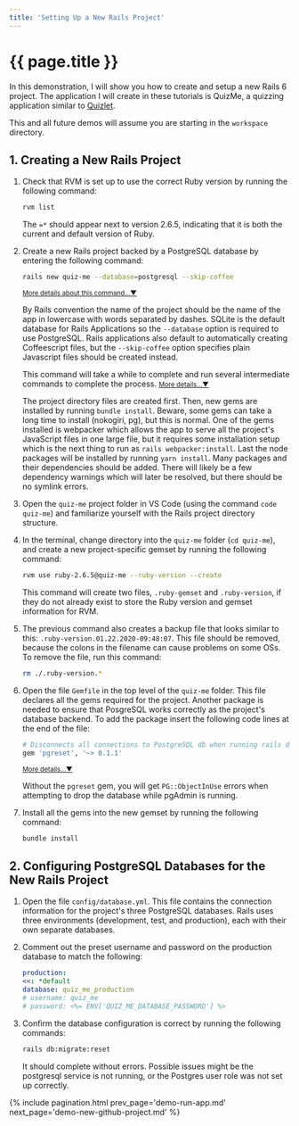 ```yaml
---
title: 'Setting Up a New Rails Project'
---
```


# {{ page.title }}

In this demonstration, I will show you how to create and setup a new Rails 6 project. The application I will create in these tutorials is QuizMe, a quizzing application similar to [Quizlet](https://quizlet.com/).

This and all future demos will assume you are starting in the `workspace` directory.

## 1. Creating a New Rails Project

1. Check that RVM is set up to use the correct Ruby version by running the following command:

    ```bash
    rvm list
    ```
  
    The `=*` should appear next to version 2.6.5, indicating that it is both the current and default version of Ruby.

1. Create a new Rails project backed by a PostgreSQL database by entering the following command:

    ```bash
    rails new quiz-me --database=postgresql --skip-coffee
    ```

    <span class="ml-2 text-nowrap"><small><a class="text-muted" data-toggle="collapse" href="#moreDetails1-3a" role="button" aria-expanded="false" aria-controls="moreDetails1-3a">More details about this command...▼</a></small></span>

    <div class="collapse" id="moreDetails1-3a">
    <p class="text-muted mr-3 ml-3">
    By Rails convention the name of the project should be the name of the app in lowercase with words separated by dashes. SQLite is the default database for Rails Applications so the <code>--database</code> option is required to use PostgreSQL. Rails applications also default to automatically creating Coffeescript files, but the <code>--skip-coffee</code> option specifies plain Javascript files should be created instead.
    </p>
    </div>

    This command will take a while to complete and run several intermediate commands to complete the process.
    <span class="ml-2 text-nowrap"><small><a class="text-muted" data-toggle="collapse" href="#moreDetails1-3b" role="button" aria-expanded="false" aria-controls="moreDetails1-3b">More details...▼</a></small></span>

    <div class="collapse" id="moreDetails1-3b">
    <p class="text-muted mr-3 ml-3">
    The project directory files are created first. Then, new gems are installed by running <code>bundle install</code>. Beware, some gems can take a long time to install (nokogiri, pg), but this is normal. One of the gems installed is webpacker which allows the app to serve all the project's JavaScript files in one large file, but it requires some installation setup which is the next thing to run as <code>rails webpacker:install</code>. Last the node packages will be installed by running <code>yarn install</code>. Many packages and their dependencies should be added. There will likely be a few dependency warnings which will later be resolved, but there should be no symlink errors.
    </p>
    </div>

1. Open the `quiz-me` project folder in VS Code (using the command `code quiz-me`) and familiarize yourself with the Rails project directory structure.

1. In the terminal, change directory into the `quiz-me` folder (`cd quiz-me`), and create a new project-specific gemset by running the following command:

    ```bash
    rvm use ruby-2.6.5@quiz-me --ruby-version --create
    ```

    This command will create two files, `.ruby-gemset` and `.ruby-version`, if they do not already exist to store the Ruby version and gemset information for RVM.

1. The previous command also creates a backup file that looks similar to this: `.ruby-version.01.22.2020-09:48:07`. This file should be removed, because the colons in the filename can cause problems on some OSs. To remove the file, run this command:

    ```bash
    rm ./.ruby-version.*
    ```

1. Open the file `Gemfile` in the top level of the `quiz-me` folder. This file declares all the gems required for the project. Another package is needed to ensure that PosgreSQL works correctly as the project's database backend. To add the package insert the following code lines at the end of the file:

    ```ruby
    # Disconnects all connections to PostgreSQL db when running rails db:reset
    gem 'pgreset', '~> 0.1.1'
    ```

    <span class="ml-2 text-nowrap"><small><a class="text-muted" data-toggle="collapse" href="#moreDetails1-6" role="button" aria-expanded="false" aria-controls="moreDetails1-6">More details...▼</a></small></span>

    <div class="collapse" id="moreDetails1-6">
    <p class="text-muted mr-3 ml-3">
    Without the <code>pgreset</code> gem, you will get <code>PG::ObjectInUse</code> errors when attempting to drop the database while pgAdmin is running.
    </p>
    </div>

1. Install all the gems into the new gemset by running the following command:

    ```bash
    bundle install
    ```

## 2. Configuring PostgreSQL Databases for the New Rails Project

1. Open the file `config/database.yml`. This file contains the connection information for the project's three PostgreSQL databases. Rails uses three environments (development, test, and production), each with their own separate databases.

1. Comment out the preset username and password on the production database to match the following:

    ```yaml
    production:
    <<: *default
    database: quiz_me_production
    # username: quiz_me
    # password: <%= ENV['QUIZ_ME_DATABASE_PASSWORD'] %>
    ```

1. Confirm the database configuration is correct by running the following commands:

    ```bash
    rails db:migrate:reset
    ```

    It should complete without errors. Possible issues might be the postgresql service is not running, or the Postgres user role was not set up correctly.


{% include pagination.html prev_page='demo-run-app.md' next_page='demo-new-github-project.md' %}
